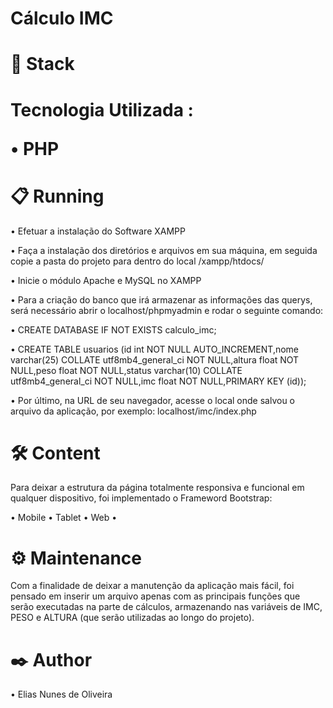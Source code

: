 <h1>Cálculo IMC</h1>

<h1>🔧 Stack<h1>

<p>Tecnologia Utilizada :</p>

<p>• PHP</p>

<h1>📋 Running</h1>

<p>• Efetuar a instalação do Software XAMPP <p>

<p>• Faça a instalação dos diretórios e arquivos em sua máquina, em seguida copie a pasta do projeto para dentro do local /xampp/htdocs/ </p>

<p>• Inicie o módulo Apache e MySQL no XAMPP <p>

<p>• Para a criação do banco que irá armazenar as informações das querys, será necessário abrir o localhost/phpmyadmin e rodar o seguinte comando: <p>

<p>• CREATE DATABASE IF NOT EXISTS calculo_imc; <p>

<p>• CREATE TABLE usuarios (id int NOT NULL AUTO_INCREMENT,nome varchar(25) COLLATE utf8mb4_general_ci NOT NULL,altura float NOT NULL,peso float NOT NULL,status varchar(10) COLLATE utf8mb4_general_ci NOT NULL,imc float NOT NULL,PRIMARY KEY (id)); <p>

<p>• Por último, na URL de seu navegador, acesse o local onde salvou o arquivo da aplicação, por exemplo: localhost/imc/index.php <p>

<h1>🛠️ Content</h1>

<p>Para deixar a estrutura da página totalmente responsiva e funcional em qualquer dispositivo, foi implementado o Frameword Bootstrap:</p>

<p>• Mobile • Tablet • Web •</p>

<h1>⚙️ Maintenance</h1>

<p>Com a finalidade de deixar a manutenção da aplicação mais fácil, foi pensado em inserir um arquivo apenas com as principais funções que serão executadas na parte de cálculos, armazenando nas variáveis de IMC, PESO e ALTURA (que serão utilizadas ao longo do projeto).</p>

<h1>✒️ Author</h1>

<p>• Elias Nunes de Oliveira</p>
